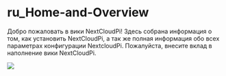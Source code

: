 # ru_Home-and-Overview


Добро пожаловать в вики NextCloudPi! Здесь собрана информация о том, как установить NextCloudPi, а так же полная информация обо всех параметрах конфигурации NextcloudPi. Пожалуйста, внесите вклад в наполнение вики NextCloudPi.

![](https://camo.githubusercontent.com/4f384c9344f2deded0ade5f65890a114af8f834e/68747470733a2f2f6f776e796f7572626974732e636f6d2f77702d636f6e74656e742f75706c6f6164732f323031372f31312f6e63702d7371756172652e706e67)
